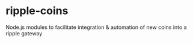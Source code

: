 ripple-coins
============

Node.js modules to facilitate integration &amp; automation of new coins into a ripple gateway

